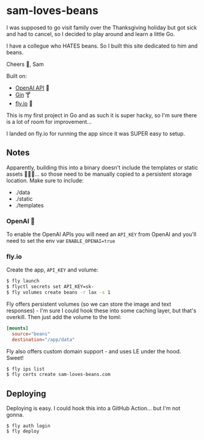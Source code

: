 # sam-loves-beans

I was supposed to go visit family over the Thanksgiving holiday but got sick and
had to cancel, so I decided to play around and learn a little Go.

I have a collegue who HATES beans. So I built this site dedicated to him and
beans.

Cheers 🍻, Sam

Built on:

- [OpenAI API](https://beta.openai.com/docs/introduction) 🧠
- [Gin](https://github.com/gin-gonic/gin) 🍸
- [fly.io](https://fly.io/) 🚀

This is my first project in Go and as such it is super hacky, so I'm sure there
is a lot of room for improvement...

I landed on fly.io for running the app since it was SUPER easy to setup.

## Notes

Apparently, building this into a binary doesn't include the templates or static
assets 🤷🏻‍♂️... so those need to be manually copied to a persistent storage
location. Make sure to include:

- ./data
- ./static
- ./templates

### OpenAI 🧠

To enable the OpenAI APIs you will need an `API_KEY` from OpenAI and you'll need
to set the env var `ENABLE_OPENAI=true`

### fly.io

Create the app, `API_KEY` and volume:

```bash
$ fly launch
$ flyctl secrets set API_KEY=sk-
$ fly volumes create beans -r lax -s 1
```

Fly offers persistent volumes (so we can store the image and text responses) -
I'm sure I could hook these into some caching layer, but that's overkill. Then
just add the volume to the toml:

```toml
[mounts]
  source="beans"
  destination="/app/data"
```

Fly also offers custom domain support - and uses LE under the hood. Sweet!

```bash
$ fly ips list
$ fly certs create sam-loves-beans.com
```

## Deploying

Deploying is easy. I could hook this into a GitHub Action... but I'm not gonna.

```shell
$ fly auth login
$ fly deploy
```
